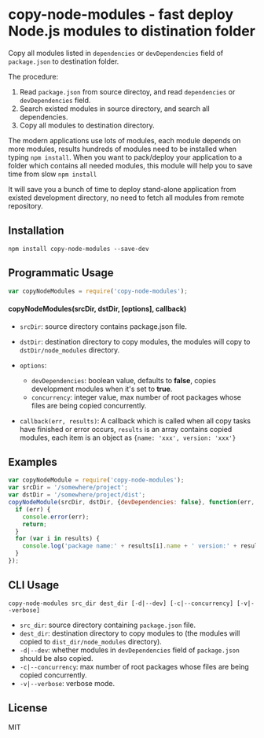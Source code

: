# copy-node-modules - fast deploy Node.js modules to distination folder

Copy all modules listed in `dependencies` or `devDependencies` field of `package.json` to destination folder. 

The procedure:

1. Read `package.json` from source directoy, and read `dependencies` or `devDependencies` field.
2. Search existed modules in source directory, and search all dependencies.
3. Copy all modules to destination directory.

The modern applications use lots of modules, each module depends on more modules, results hundreds of modules need to be installed when typing `npm install`. When you want to pack/deploy your application to a folder which contains all needed modules, this module will help you to save time from slow `npm install`

It will save you a bunch of time to deploy stand-alone application from existed development directory, no need to fetch all modules from remote repository.

## Installation

```
npm install copy-node-modules --save-dev
```

## Programmatic Usage

```javascript
var copyNodeModules = require('copy-node-modules');
```

#### copyNodeModules(srcDir, dstDir, [options], callback)

* `srcDir`: source directory contains package.json file.
* `dstDir`: destination directory to copy modules, the modules will copy to `dstDir/node_modules` directory.
* `options`:

  - `devDependencies`: boolean value, defaults to **false**, copies development modules when it's set to **true**.
  - `concurrency`: integer value, max number of root packages whose files are being copied concurrently.
  
* `callback(err, results)`: A callback which is called when all copy tasks have finished or error occurs, `results` is an array contains copied modules, each item is an object as `{name: 'xxx', version: 'xxx'}`

## Examples

```javascript
var copyNodeModule = require('copy-node-modules');
var srcDir = '/somewhere/project';
var dstDir = '/somewhere/project/dist';
copyNodeModule(srcDir, dstDir, {devDependencies: false}, function(err, results) {
  if (err) {
    console.error(err);
    return;
  }
  for (var i in results) {
    console.log('package name:' + results[i].name + ' version:' + results[i].version);
  }
});
```

## CLI Usage

```
copy-node-modules src_dir dest_dir [-d|--dev] [-c|--concurrency] [-v|--verbose]
```

* `src_dir`: source directory containing `package.json` file.
* `dest_dir`: destination directory to copy modules to (the modules will copied to `dist_dir/node_modules` directory).
* `-d|--dev`: whether modules in `devDependencies` field of `package.json` should be also copied.
* `-c|--concurrency`: max number of root packages whose files are being copied concurrently.
* `-v|--verbose`: verbose mode.

## License

MIT
